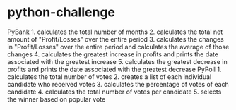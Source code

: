# python-challenge
PyBank
    1. calculates the total number of months
    2. calculates the total net amount of "Profit/Losses" over the entire period
    3. calculates the changes in "Profit/Losses" over the entire period and calculates the average of those changes
    4. calculates the greatest increase in profits and prints the date associated with the greatest increase
    5. calculates the greatest decrease in profits and prints the date associated with the greatest decrease
PyPoll
    1. calculates the total number of votes
    2. creates a list of each individual candidate who received votes
    3. calculates the percentage of votes of each candidate
    4. calculates the total number of votes per candidate
    5. selects the winner based on popular vote
    